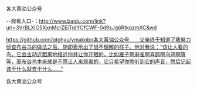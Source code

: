 各大黄油公众号

--观看入口-：http://www.baidu.com/link?url=3VrBLXlO5XxnMcrZEiTidYCfCWF-0d9sJg6RtkqzmXC&wd

https://github.com/gtghyu/ymakobn各大黄油公众号　　父亲终于知道了我努力侦查布谷鸟的做法之后，随即表示出了很不理解的样子。他对我说：“该让人看的鸟，它会主动近距离地接近你并让你开眼的，比如雁子啊麻雀啊喜鹊啊乌鸦啊等等，而布谷鸟本来就是不愿让人来观看的，它只希望你聆听到它的声音，然后记起该干什么就去干什么……”

各大黄油公众号
